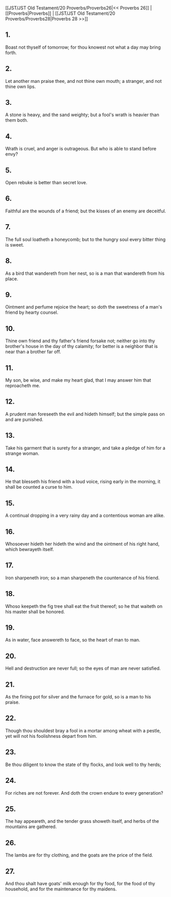 [[JST/JST Old Testament/20 Proverbs/Proverbs26|<< Proverbs 26]] | [[Proverbs|Proverbs]] | [[JST/JST Old Testament/20 Proverbs/Proverbs28|Proverbs 28 >>]]
## 1.
Boast not thyself of tomorrow; for thou knowest not what a day may bring forth.
## 2.
Let another man praise thee, and not thine own mouth; a stranger, and not thine own lips.
## 3.
A stone is heavy, and the sand weighty; but a fool\'s wrath is heavier than them both.
## 4.
Wrath is cruel, and anger is outrageous. But who is able to stand before envy?
## 5.
Open rebuke is better than secret love.
## 6.
Faithful are the wounds of a friend; but the kisses of an enemy are deceitful.
## 7.
The full soul loatheth a honeycomb; but to the hungry soul every bitter thing is sweet.
## 8.
As a bird that wandereth from her nest, so is a man that wandereth from his place.
## 9.
Ointment and perfume rejoice the heart; so doth the sweetness of a man\'s friend by hearty counsel.
## 10.
Thine own friend and thy father\'s friend forsake not; neither go into thy brother\'s house in the day of thy calamity; for better is a neighbor that is near than a brother far off.
## 11.
My son, be wise, and make my heart glad, that I may answer him that reproacheth me.
## 12.
A prudent man foreseeth the evil and hideth himself; but the simple pass on and are punished.
## 13.
Take his garment that is surety for a stranger, and take a pledge of him for a strange woman.
## 14.
He that blesseth his friend with a loud voice, rising early in the morning, it shall be counted a curse to him.
## 15.
A continual dropping in a very rainy day and a contentious woman are alike.
## 16.
Whosoever hideth her hideth the wind and the ointment of his right hand, which bewrayeth itself.
## 17.
Iron sharpeneth iron; so a man sharpeneth the countenance of his friend.
## 18.
Whoso keepeth the fig tree shall eat the fruit thereof; so he that waiteth on his master shall be honored.
## 19.
As in water, face answereth to face, so the heart of man to man.
## 20.
Hell and destruction are never full; so the eyes of man are never satisfied.
## 21.
As the fining pot for silver and the furnace for gold, so is a man to his praise.
## 22.
Though thou shouldest bray a fool in a mortar among wheat with a pestle, yet will not his foolishness depart from him.
## 23.
Be thou diligent to know the state of thy flocks, and look well to thy herds;
## 24.
For riches are not forever. And doth the crown endure to every generation?
## 25.
The hay appeareth, and the tender grass showeth itself, and herbs of the mountains are gathered.
## 26.
The lambs are for thy clothing, and the goats are the price of the field.
## 27.
And thou shalt have goats\' milk enough for thy food, for the food of thy household, and for the maintenance for thy maidens.

